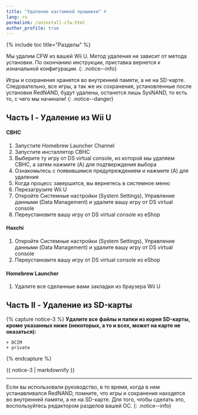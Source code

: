 ```yaml
---
title: "Удаление кастомной прошивки" #
lang: ru
permalink: /uninstall-cfw.html
author_profile: true
---
```


{% include toc title="Разделы" %}

Мы удалим CFW из вашей Wii U. Метод удаления не зависит от метода установки. По окончанию инструкции, приставка вернется к изначальной конфигурации.
{: .notice--info}

Игры и сохранения хранятся во внутренней памяти, а не на SD-карте. Следовательно, все игры, а так же их сохранения, установленные после установки RedNAND, будут удалены, останется лишь SysNAND, то есть то, с чего мы начинали!
{: .notice--danger}

## Часть I - Удаление из Wii U
<a name="part1" />

#### CBHC
<a name="cbhc" />

1. Запустите Homebrew Launcher Channel
1. Запустите инсталлятор CBHC
1. Выберите ту игру от DS virtual console, из которой мы удаляем CBHC, а затем нажмите (A) для подтверждения выбора
1. Ознакомьтесь с появившимся предупреждением и нажмите (A) для удаления
1. Когда процесс завершится, вы вернетесь в системное меню
1. Перезагрузите Wii U
1. Откройте Системные настройки (System Settings), Управление данными (Data Management) и удалите вашу игру от DS virtual console
1. Переустановите вашу игру от DS virtual console из eShop

#### Haxchi
<a name="haxchi" />

1. Откройте Системные настройки (System Settings), Управление данными (Data Management) и удалите вашу игру от DS virtual console
1. Переустановите вашу игру от DS virtual console из eShop

#### Homebrew Launcher
<a name="hbl" />

1. Удалите все сделанные вами закладки из браузера Wii U

## Часть II - Удаление из SD-карты
<a name="part2" />

{% capture notice-3 %}
**Удалите все файлы и папки из корня SD-карты, **кроме** указанных ниже (некоторых, а то и всех, может на карте не оказаться):**

    + DCIM
    + private

{% endcapture %}

<div class="notice--info">{{ notice-3 | markdownify }}</div>

___

Если вы использовали руководство, в то время, когда в нем устанавливался RedNAND, помните, что игры и сохранения находятся во внутренней памяти, а не на SD-карте. Для того, чтобы сделать это, воспользуйтесь редактором разделов вашей ОС.
{: .notice--info}